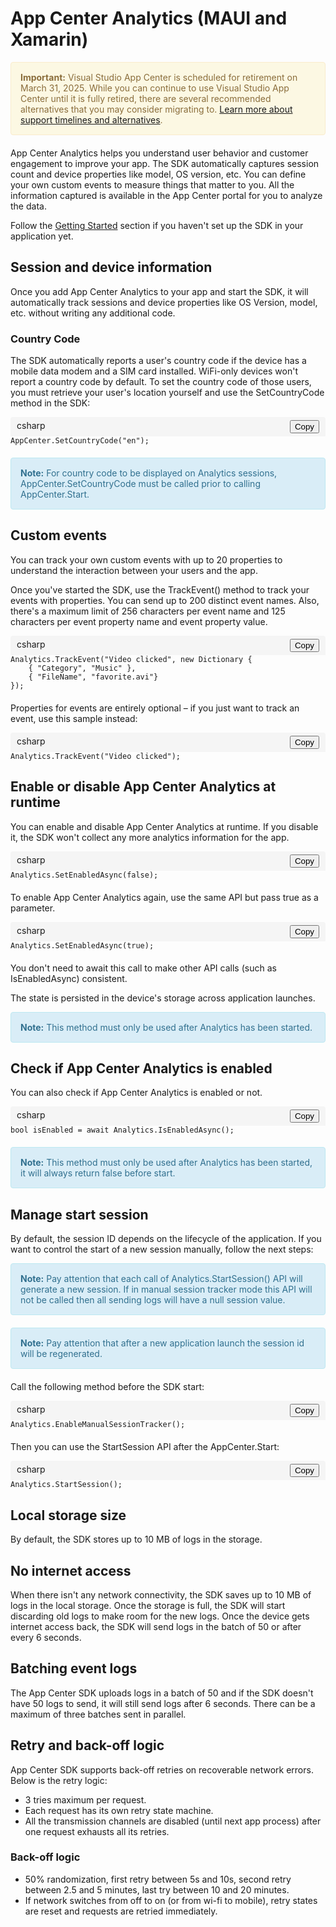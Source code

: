 # App Center Analytics (MAUI and Xamarin)

<div class="warning">
  <strong>Important:</strong> Visual Studio App Center is scheduled for retirement on March 31, 2025. While you can continue to use Visual Studio App Center until it is fully retired, there are several recommended alternatives that you may consider migrating to. <a href="https://learn.microsoft.com/en-us/appcenter/sunset">Learn more about support timelines and alternatives</a>.
</div>

App Center Analytics helps you understand user behavior and customer engagement to improve your app. The SDK automatically captures session count and device properties like model, OS version, etc. You can define your own custom events to measure things that matter to you. All the information captured is available in the App Center portal for you to analyze the data.

Follow the [Getting Started](https://docs.microsoft.com/en-us/appcenter/sdk/getting-started) section if you haven't set up the SDK in your application yet.

## Session and device information

Once you add App Center Analytics to your app and start the SDK, it will automatically track sessions and device properties like OS Version, model, etc. without writing any additional code.

### Country Code

The SDK automatically reports a user's country code if the device has a mobile data modem and a SIM card installed. WiFi-only devices won't report a country code by default. To set the country code of those users, you must retrieve your user's location yourself and use the SetCountryCode method in the SDK:

<div class="code-block">
  <div class="code-nav">
    <div class="code-nav-left">csharp</div>
    <div class="code-nav-right">
      <button onclick="copyCode(this)">Copy</button>
    </div>
  </div>
  <pre class="code-content"><code>AppCenter.SetCountryCode("en");</code></pre>
</div>

<div class="note">
  <strong>Note:</strong> For country code to be displayed on Analytics sessions, AppCenter.SetCountryCode must be called prior to calling AppCenter.Start.
</div>

## Custom events

You can track your own custom events with up to 20 properties to understand the interaction between your users and the app.

Once you've started the SDK, use the TrackEvent() method to track your events with properties. You can send up to 200 distinct event names. Also, there's a maximum limit of 256 characters per event name and 125 characters per event property name and event property value.

<div class="code-block">
  <div class="code-nav">
    <div class="code-nav-left">csharp</div>
    <div class="code-nav-right">
      <button onclick="copyCode(this)">Copy</button>
    </div>
  </div>
  <pre class="code-content"><code>Analytics.TrackEvent("Video clicked", new Dictionary<string, string> {
    { "Category", "Music" },
    { "FileName", "favorite.avi"}
});</code></pre>
</div>

Properties for events are entirely optional – if you just want to track an event, use this sample instead:

<div class="code-block">
  <div class="code-nav">
    <div class="code-nav-left">csharp</div>
    <div class="code-nav-right">
      <button onclick="copyCode(this)">Copy</button>
    </div>
  </div>
  <pre class="code-content"><code>Analytics.TrackEvent("Video clicked");</code></pre>
</div>

## Enable or disable App Center Analytics at runtime

You can enable and disable App Center Analytics at runtime. If you disable it, the SDK won't collect any more analytics information for the app.

<div class="code-block">
  <div class="code-nav">
    <div class="code-nav-left">csharp</div>
    <div class="code-nav-right">
      <button onclick="copyCode(this)">Copy</button>
    </div>
  </div>
  <pre class="code-content"><code>Analytics.SetEnabledAsync(false);</code></pre>
</div>

To enable App Center Analytics again, use the same API but pass true as a parameter.

<div class="code-block">
  <div class="code-nav">
    <div class="code-nav-left">csharp</div>
    <div class="code-nav-right">
      <button onclick="copyCode(this)">Copy</button>
    </div>
  </div>
  <pre class="code-content"><code>Analytics.SetEnabledAsync(true);</code></pre>
</div>

You don't need to await this call to make other API calls (such as IsEnabledAsync) consistent.

The state is persisted in the device's storage across application launches.

<div class="note">
  <strong>Note:</strong> This method must only be used after Analytics has been started.
</div>

## Check if App Center Analytics is enabled

You can also check if App Center Analytics is enabled or not.

<div class="code-block">
  <div class="code-nav">
    <div class="code-nav-left">csharp</div>
    <div class="code-nav-right">
      <button onclick="copyCode(this)">Copy</button>
    </div>
  </div>
  <pre class="code-content"><code>bool isEnabled = await Analytics.IsEnabledAsync();</code></pre>
</div>

<div class="note">
  <strong>Note:</strong> This method must only be used after Analytics has been started, it will always return false before start.
</div>

## Manage start session

By default, the session ID depends on the lifecycle of the application. If you want to control the start of a new session manually, follow the next steps:

<div class="note">
  <strong>Note:</strong> Pay attention that each call of Analytics.StartSession() API will generate a new session. If in manual session tracker mode this API will not be called then all sending logs will have a null session value.
</div>

<div class="note">
  <strong>Note:</strong> Pay attention that after a new application launch the session id will be regenerated.
</div>

Call the following method before the SDK start:

<div class="code-block">
  <div class="code-nav">
    <div class="code-nav-left">csharp</div>
    <div class="code-nav-right">
      <button onclick="copyCode(this)">Copy</button>
    </div>
  </div>
  <pre class="code-content"><code>Analytics.EnableManualSessionTracker();</code></pre>
</div>

Then you can use the StartSession API after the AppCenter.Start:

<div class="code-block">
  <div class="code-nav">
    <div class="code-nav-left">csharp</div>
    <div class="code-nav-right">
      <button onclick="copyCode(this)">Copy</button>
    </div>
  </div>
  <pre class="code-content"><code>Analytics.StartSession();</code></pre>
</div>

## Local storage size

By default, the SDK stores up to 10 MB of logs in the storage.

## No internet access

When there isn't any network connectivity, the SDK saves up to 10 MB of logs in the local storage. Once the storage is full, the SDK will start discarding old logs to make room for the new logs. Once the device gets internet access back, the SDK will send logs in the batch of 50 or after every 6 seconds.

## Batching event logs

The App Center SDK uploads logs in a batch of 50 and if the SDK doesn't have 50 logs to send, it will still send logs after 6 seconds. There can be a maximum of three batches sent in parallel.

## Retry and back-off logic

App Center SDK supports back-off retries on recoverable network errors. Below is the retry logic:

- 3 tries maximum per request.
- Each request has its own retry state machine.
- All the transmission channels are disabled (until next app process) after one request exhausts all its retries.

### Back-off logic

- 50% randomization, first retry between 5s and 10s, second retry between 2.5 and 5 minutes, last try between 10 and 20 minutes.
- If network switches from off to on (or from wi-fi to mobile), retry states are reset and requests are retried immediately.

<script>
function copyCode(button) {
  const pre = button.parentElement.parentElement.nextElementSibling;
  const code = pre.querySelector('code');
  const range = document.createRange();
  range.selectNode(code);
  window.getSelection().removeAllRanges();
  window.getSelection().addRange(range);
  document.execCommand('copy');
  window.getSelection().removeAllRanges();
  button.textContent = 'Copied!';
  setTimeout(() => {
    button.textContent = 'Copy';
  }, 2000);
}
</script>

<style>
.note, .warning {
  padding: 15px;
  margin-bottom: 20px;
  border: 1px solid transparent;
  border-radius: 4px;
}
.note {
  color: #31708f;
  background-color: #d9edf7;
  border-color: #bce8f1;
}
.warning {
  color: #8a6d3b;
  background-color: #fcf8e3;
  border-color: #faebcc;
}
.code-block {
  margin-bottom: 20px;
}
.code-nav {
  display: flex;
  justify-content: space-between;
  background-color: #f5f5f5;
  padding: 5px 10px;
  border-top-left-radius: 4px;
  border-top-right-radius: 4px;
}
.code-content {
  margin-top: 0;
  border-top-left-radius: 0;
  border-top-right-radius: 0;
}
</style>
